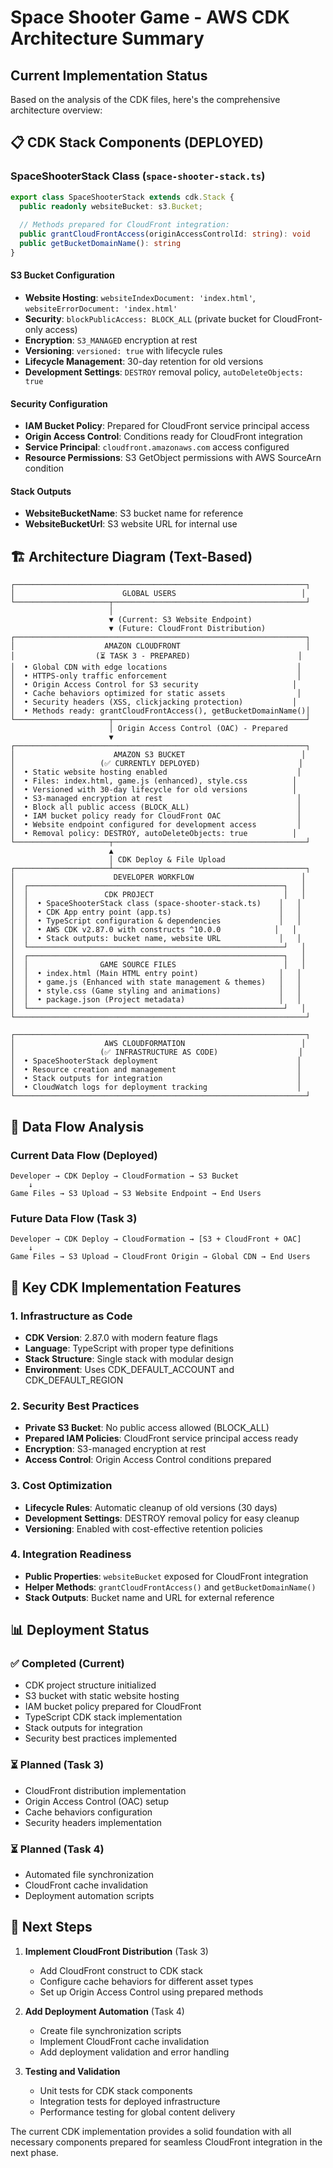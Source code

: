 # Space Shooter Game - AWS CDK Architecture Summary

## Current Implementation Status

Based on the analysis of the CDK files, here's the comprehensive architecture overview:

## 📋 CDK Stack Components (DEPLOYED)

### SpaceShooterStack Class (`space-shooter-stack.ts`)

```typescript
export class SpaceShooterStack extends cdk.Stack {
  public readonly websiteBucket: s3.Bucket;
  
  // Methods prepared for CloudFront integration:
  public grantCloudFrontAccess(originAccessControlId: string): void
  public getBucketDomainName(): string
}
```

#### S3 Bucket Configuration
- **Website Hosting**: `websiteIndexDocument: 'index.html'`, `websiteErrorDocument: 'index.html'`
- **Security**: `blockPublicAccess: BLOCK_ALL` (private bucket for CloudFront-only access)
- **Encryption**: `S3_MANAGED` encryption at rest
- **Versioning**: `versioned: true` with lifecycle rules
- **Lifecycle Management**: 30-day retention for old versions
- **Development Settings**: `DESTROY` removal policy, `autoDeleteObjects: true`

#### Security Configuration
- **IAM Bucket Policy**: Prepared for CloudFront service principal access
- **Origin Access Control**: Conditions ready for CloudFront integration
- **Service Principal**: `cloudfront.amazonaws.com` access configured
- **Resource Permissions**: S3 GetObject permissions with AWS SourceArn condition

#### Stack Outputs
- **WebsiteBucketName**: S3 bucket name for reference
- **WebsiteBucketUrl**: S3 website URL for internal use

## 🏗️ Architecture Diagram (Text-Based)

```
┌─────────────────────────────────────────────────────────────────┐
│                        GLOBAL USERS                            │
└─────────────────────┬───────────────────────────────────────────┘
                      │
                      ▼ (Current: S3 Website Endpoint)
                      ▼ (Future: CloudFront Distribution)
┌─────────────────────────────────────────────────────────────────┐
│                    AMAZON CLOUDFRONT                            │
│                  (⏳ TASK 3 - PREPARED)                        │
│  • Global CDN with edge locations                             │
│  • HTTPS-only traffic enforcement                             │
│  • Origin Access Control for S3 security                     │
│  • Cache behaviors optimized for static assets                │
│  • Security headers (XSS, clickjacking protection)           │
│  • Methods ready: grantCloudFrontAccess(), getBucketDomainName()│
└─────────────────────┬───────────────────────────────────────────┘
                      │ Origin Access Control (OAC) - Prepared
                      ▼
┌─────────────────────────────────────────────────────────────────┐
│                      AMAZON S3 BUCKET                          │
│                   (✅ CURRENTLY DEPLOYED)                      │
│  • Static website hosting enabled                             │
│  • Files: index.html, game.js (enhanced), style.css          │
│  • Versioned with 30-day lifecycle for old versions          │
│  • S3-managed encryption at rest                              │
│  • Block all public access (BLOCK_ALL)                        │
│  • IAM bucket policy ready for CloudFront OAC                 │
│  • Website endpoint configured for development access         │
│  • Removal policy: DESTROY, autoDeleteObjects: true          │
└─────────────────────┬───────────────────────────────────────────┘
                      ▲
                      │ CDK Deploy & File Upload
┌─────────────────────┴───────────────────────────────────────────┐
│                      DEVELOPER WORKFLOW                        │
│  ┌─────────────────────────────────────────────────────────┐   │
│  │                 CDK PROJECT                             │   │
│  │  • SpaceShooterStack class (space-shooter-stack.ts)    │   │
│  │  • CDK App entry point (app.ts)                        │   │
│  │  • TypeScript configuration & dependencies             │   │
│  │  • AWS CDK v2.87.0 with constructs ^10.0.0            │   │
│  │  • Stack outputs: bucket name, website URL             │   │
│  └─────────────────────────────────────────────────────────┘   │
│  ┌─────────────────────────────────────────────────────────┐   │
│  │                GAME SOURCE FILES                        │   │
│  │  • index.html (Main HTML entry point)                  │   │
│  │  • game.js (Enhanced with state management & themes)   │   │
│  │  • style.css (Game styling and animations)             │   │
│  │  • package.json (Project metadata)                     │   │
│  └─────────────────────────────────────────────────────────┘   │
└─────────────────────────────────────────────────────────────────┘

┌─────────────────────────────────────────────────────────────────┐
│                    AWS CLOUDFORMATION                          │
│                   (✅ INFRASTRUCTURE AS CODE)                  │
│  • SpaceShooterStack deployment                               │
│  • Resource creation and management                           │
│  • Stack outputs for integration                              │
│  • CloudWatch logs for deployment tracking                    │
└─────────────────────────────────────────────────────────────────┘
```

## 🚀 Data Flow Analysis

### Current Data Flow (Deployed)
```
Developer → CDK Deploy → CloudFormation → S3 Bucket
    ↓
Game Files → S3 Upload → S3 Website Endpoint → End Users
```

### Future Data Flow (Task 3)
```
Developer → CDK Deploy → CloudFormation → [S3 + CloudFront + OAC]
    ↓
Game Files → S3 Upload → CloudFront Origin → Global CDN → End Users
```

## 🔧 Key CDK Implementation Features

### 1. Infrastructure as Code
- **CDK Version**: 2.87.0 with modern feature flags
- **Language**: TypeScript with proper type definitions
- **Stack Structure**: Single stack with modular design
- **Environment**: Uses CDK_DEFAULT_ACCOUNT and CDK_DEFAULT_REGION

### 2. Security Best Practices
- **Private S3 Bucket**: No public access allowed (BLOCK_ALL)
- **Prepared IAM Policies**: CloudFront service principal access ready
- **Encryption**: S3-managed encryption at rest
- **Access Control**: Origin Access Control conditions prepared

### 3. Cost Optimization
- **Lifecycle Rules**: Automatic cleanup of old versions (30 days)
- **Development Settings**: DESTROY removal policy for easy cleanup
- **Versioning**: Enabled with cost-effective retention policies

### 4. Integration Readiness
- **Public Properties**: `websiteBucket` exposed for CloudFront integration
- **Helper Methods**: `grantCloudFrontAccess()` and `getBucketDomainName()`
- **Stack Outputs**: Bucket name and URL for external reference

## 📊 Deployment Status

### ✅ Completed (Current)
- CDK project structure initialized
- S3 bucket with static website hosting
- IAM bucket policy prepared for CloudFront
- TypeScript CDK stack implementation
- Stack outputs for integration
- Security best practices implemented

### ⏳ Planned (Task 3)
- CloudFront distribution implementation
- Origin Access Control (OAC) setup
- Cache behaviors configuration
- Security headers implementation

### ⏳ Planned (Task 4)
- Automated file synchronization
- CloudFront cache invalidation
- Deployment automation scripts

## 🎯 Next Steps

1. **Implement CloudFront Distribution** (Task 3)
   - Add CloudFront construct to CDK stack
   - Configure cache behaviors for different asset types
   - Set up Origin Access Control using prepared methods

2. **Add Deployment Automation** (Task 4)
   - Create file synchronization scripts
   - Implement CloudFront cache invalidation
   - Add deployment validation and error handling

3. **Testing and Validation**
   - Unit tests for CDK stack components
   - Integration tests for deployed infrastructure
   - Performance testing for global content delivery

The current CDK implementation provides a solid foundation with all necessary components prepared for seamless CloudFront integration in the next phase.